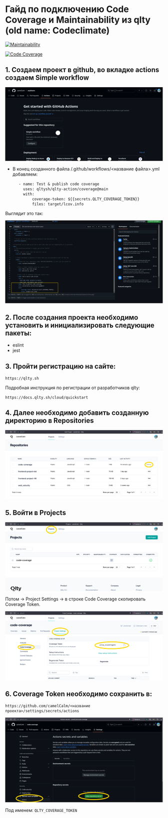 # Гайд по подключению Code Coverage и Maintainability из qlty (old name: Codeclimate)

[![Maintainability](https://qlty.sh/badges/cb36b1d4-14dd-4c31-9f17-93dec816da2f/maintainability.svg)](https://qlty.sh/gh/camelCalm/projects/codeclimate)

[![Code Coverage](https://qlty.sh/badges/cb36b1d4-14dd-4c31-9f17-93dec816da2f/test_coverage.svg)](https://qlty.sh/gh/camelCalm/projects/codeclimate)

## 1. Создаем проект в github, во вкладке actions создаем Simple workflow

![get start actions](https://github.com/camelCalm/code-coverage/blob/main/img/getStartAct.png)

- В конец созданного файла /.github/workflows/<название файла>.yml добавляем:

```
      - name: Test & publish code coverage
        uses: qltysh/qlty-action/coverage@main
        with:
            coverage-token: ${{secrets.QLTY_COVERAGE_TOKEN}}
            files: target/lcov.info
```

Выглядит это так:

![add Test & publish code coverage](https://github.com/camelCalm/code-coverage/blob/main/img/addActions2.png)

## 2. После создания проекта необходимо установить и инициализировать следующие пакеты:
- eslint
- jest


## 3. Пройти регистрацию на сайте:

```
https://qlty.sh
```

Подробная инструкция по регистрации от разработчиков qlty:

```
https://docs.qlty.sh/cloud/quickstart
```

## 4. Далее необходимо добавить созданную директорию в Repositories

![add project](https://github.com/camelCalm/code-coverage/blob/main/img/addProject.png)

## 5. Войти в Projects 

![open project](https://github.com/camelCalm/code-coverage/blob/main/img/openProjects.png)

Потом -> Project Settings -> в строке Code Coverage скопировать Coverage Token.

![set project](https://github.com/camelCalm/code-coverage/blob/main/img/setProj.png)

## 6. Coverage Token необходимо сохранить в:

```
https://github.com/camelCalm/<название проекта>/settings/secrets/actions 
```

![add secret key](https://github.com/camelCalm/code-coverage/blob/main/img/addSecret.png)

Под именем: ```QLTY_COVERAGE_TOKEN```
